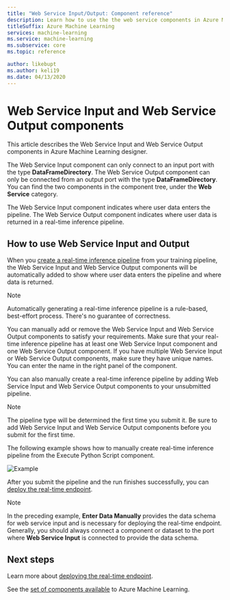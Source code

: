 ```yaml
---
title: "Web Service Input/Output: Component reference"
description: Learn how to use the the web service components in Azure Machine Learning designer to manage inputs and outputs.
titleSuffix: Azure Machine Learning
services: machine-learning
ms.service: machine-learning
ms.subservice: core
ms.topic: reference

author: likebupt
ms.author: keli19
ms.date: 04/13/2020
---
```

# Web Service Input and Web Service Output components

This article describes the Web Service Input and Web Service Output components in Azure Machine Learning designer.

The Web Service Input component can only connect to an input port with the type **DataFrameDirectory**. The Web Service Output component can only be connected from an output port with the type **DataFrameDirectory**. You can find the two components in the component tree, under the **Web Service** category. 

The Web Service Input component indicates where user data enters the pipeline. The Web Service Output component indicates where user data is returned in a real-time inference pipeline.

## How to use Web Service Input and Output

When you [create a real-time inference pipeline](../v1/tutorial-designer-automobile-price-deploy.md#create-a-real-time-inference-pipeline) from your training pipeline, the Web Service Input and Web Service Output components will be automatically added to show where user data enters the pipeline and where data is returned. 

> [!NOTE]
> Automatically generating a real-time inference pipeline is a rule-based, best-effort process. There's no guarantee of correctness. 

You can manually add or remove the Web Service Input and Web Service Output components to satisfy your requirements. Make sure that your real-time inference pipeline has at least one Web Service Input component and one Web Service Output component. If you have multiple Web Service Input or Web Service Output components, make sure they have unique names. You can enter the name in the right panel of the component.

You can also manually create a real-time inference pipeline by adding Web Service Input and Web Service Output components to your unsubmitted pipeline.

> [!NOTE]
> The pipeline type will be determined the first time you submit it. Be sure to add Web Service Input and Web Service Output components before you submit for the first time.

The following example shows how to manually create real-time inference pipeline from the Execute Python Script component. 

![Example](media/module/web-service-input-output-example.png)
   
After you submit the pipeline and the run finishes successfully, you can [deploy the real-time endpoint](../v1/tutorial-designer-automobile-price-deploy.md#deploy-the-real-time-endpoint).
   
> [!NOTE]
>  In the preceding example, **Enter Data Manually** provides the data schema for web service input and is necessary for deploying the real-time endpoint. Generally, you should always connect a component or dataset to the port where **Web Service Input** is connected to provide the data schema.
   
## Next steps
Learn more about [deploying the real-time endpoint](../v1/tutorial-designer-automobile-price-deploy.md#deploy-the-real-time-endpoint).

See the [set of components available](component-reference.md) to Azure Machine Learning.
